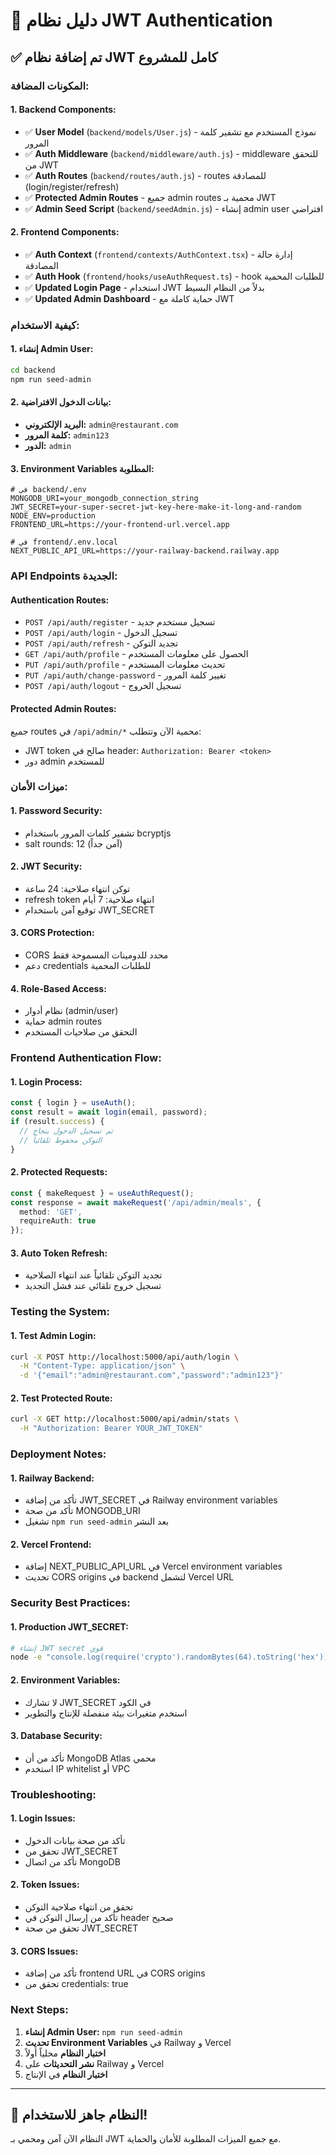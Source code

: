 # 🔐 دليل نظام JWT Authentication

## ✅ تم إضافة نظام JWT كامل للمشروع

### **المكونات المضافة:**

#### **1. Backend Components:**
- ✅ **User Model** (`backend/models/User.js`) - نموذج المستخدم مع تشفير كلمة المرور
- ✅ **Auth Middleware** (`backend/middleware/auth.js`) - middleware للتحقق من JWT
- ✅ **Auth Routes** (`backend/routes/auth.js`) - routes للمصادقة (login/register/refresh)
- ✅ **Protected Admin Routes** - جميع admin routes محمية بـ JWT
- ✅ **Admin Seed Script** (`backend/seedAdmin.js`) - إنشاء admin user افتراضي

#### **2. Frontend Components:**
- ✅ **Auth Context** (`frontend/contexts/AuthContext.tsx`) - إدارة حالة المصادقة
- ✅ **Auth Hook** (`frontend/hooks/useAuthRequest.ts`) - hook للطلبات المحمية
- ✅ **Updated Login Page** - استخدام JWT بدلاً من النظام البسيط
- ✅ **Updated Admin Dashboard** - حماية كاملة مع JWT

### **كيفية الاستخدام:**

#### **1. إنشاء Admin User:**
```bash
cd backend
npm run seed-admin
```

#### **2. بيانات الدخول الافتراضية:**
- **البريد الإلكتروني:** `admin@restaurant.com`
- **كلمة المرور:** `admin123`
- **الدور:** `admin`

#### **3. Environment Variables المطلوبة:**
```env
# في backend/.env
MONGODB_URI=your_mongodb_connection_string
JWT_SECRET=your-super-secret-jwt-key-here-make-it-long-and-random
NODE_ENV=production
FRONTEND_URL=https://your-frontend-url.vercel.app
```

```env
# في frontend/.env.local
NEXT_PUBLIC_API_URL=https://your-railway-backend.railway.app
```

### **API Endpoints الجديدة:**

#### **Authentication Routes:**
- `POST /api/auth/register` - تسجيل مستخدم جديد
- `POST /api/auth/login` - تسجيل الدخول
- `POST /api/auth/refresh` - تجديد التوكن
- `GET /api/auth/profile` - الحصول على معلومات المستخدم
- `PUT /api/auth/profile` - تحديث معلومات المستخدم
- `PUT /api/auth/change-password` - تغيير كلمة المرور
- `POST /api/auth/logout` - تسجيل الخروج

#### **Protected Admin Routes:**
جميع routes في `/api/admin/*` محمية الآن وتتطلب:
- JWT token صالح في header: `Authorization: Bearer <token>`
- دور admin للمستخدم

### **ميزات الأمان:**

#### **1. Password Security:**
- تشفير كلمات المرور باستخدام bcryptjs
- salt rounds: 12 (آمن جداً)

#### **2. JWT Security:**
- توكن انتهاء صلاحية: 24 ساعة
- refresh token انتهاء صلاحية: 7 أيام
- توقيع آمن باستخدام JWT_SECRET

#### **3. CORS Protection:**
- CORS محدد للدومينات المسموحة فقط
- دعم credentials للطلبات المحمية

#### **4. Role-Based Access:**
- نظام أدوار (admin/user)
- حماية admin routes
- التحقق من صلاحيات المستخدم

### **Frontend Authentication Flow:**

#### **1. Login Process:**
```typescript
const { login } = useAuth();
const result = await login(email, password);
if (result.success) {
  // تم تسجيل الدخول بنجاح
  // التوكن محفوظ تلقائياً
}
```

#### **2. Protected Requests:**
```typescript
const { makeRequest } = useAuthRequest();
const response = await makeRequest('/api/admin/meals', {
  method: 'GET',
  requireAuth: true
});
```

#### **3. Auto Token Refresh:**
- تجديد التوكن تلقائياً عند انتهاء الصلاحية
- تسجيل خروج تلقائي عند فشل التجديد

### **Testing the System:**

#### **1. Test Admin Login:**
```bash
curl -X POST http://localhost:5000/api/auth/login \
  -H "Content-Type: application/json" \
  -d '{"email":"admin@restaurant.com","password":"admin123"}'
```

#### **2. Test Protected Route:**
```bash
curl -X GET http://localhost:5000/api/admin/stats \
  -H "Authorization: Bearer YOUR_JWT_TOKEN"
```

### **Deployment Notes:**

#### **1. Railway Backend:**
- تأكد من إضافة JWT_SECRET في Railway environment variables
- تأكد من صحة MONGODB_URI
- تشغيل `npm run seed-admin` بعد النشر

#### **2. Vercel Frontend:**
- إضافة NEXT_PUBLIC_API_URL في Vercel environment variables
- تحديث CORS origins في backend لتشمل Vercel URL

### **Security Best Practices:**

#### **1. Production JWT_SECRET:**
```bash
# إنشاء JWT secret قوي
node -e "console.log(require('crypto').randomBytes(64).toString('hex'))"
```

#### **2. Environment Variables:**
- لا تشارك JWT_SECRET في الكود
- استخدم متغيرات بيئة منفصلة للإنتاج والتطوير

#### **3. Database Security:**
- تأكد من أن MongoDB Atlas محمي
- استخدم IP whitelist أو VPC

### **Troubleshooting:**

#### **1. Login Issues:**
- تأكد من صحة بيانات الدخول
- تحقق من JWT_SECRET
- تأكد من اتصال MongoDB

#### **2. Token Issues:**
- تحقق من انتهاء صلاحية التوكن
- تأكد من إرسال التوكن في header صحيح
- تحقق من صحة JWT_SECRET

#### **3. CORS Issues:**
- تأكد من إضافة frontend URL في CORS origins
- تحقق من credentials: true

### **Next Steps:**

1. **إنشاء Admin User:** `npm run seed-admin`
2. **تحديث Environment Variables** في Railway و Vercel
3. **اختبار النظام** محلياً أولاً
4. **نشر التحديثات** على Railway و Vercel
5. **اختبار النظام** في الإنتاج

---

## 🎉 النظام جاهز للاستخدام!

النظام الآن آمن ومحمي بـ JWT مع جميع الميزات المطلوبة للأمان والحماية.
